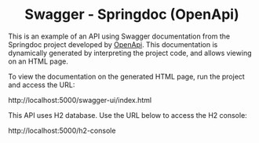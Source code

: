 <h1 align="center"><strong>Swagger - Springdoc (OpenApi)</strong></h1>

<p>This is an example of an API using Swagger documentation from the Springdoc project developed by <a href="https://swagger.io/resources/open-api/">OpenApi</a>. This documentation is dynamically generated by interpreting the project code, and allows viewing on an HTML page.</p>

<p>To view the documentation on the generated HTML page, run the project and access the URL:</p>

http://localhost:5000/swagger-ui/index.html

<p>This API uses H2 database. Use the URL below to access the H2 console:</p>

http://localhost:5000/h2-console
